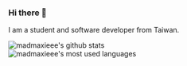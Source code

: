 ### Hi there 👋

I am a student and software developer from Taiwan.

<picture>
  <source
    srcset="https://github-readme-stats-madmaxieee.vercel.app/api?username=madmaxieee&show_icons=true&theme=tokyonight"
    media="(prefers-color-scheme: dark)"
  />
  <source
    srcset="https://github-readme-stats-madmaxieee.vercel.app/api?username=madmaxieee&show_icons=true"
    media="(prefers-color-scheme: light), (prefers-color-scheme: no-preference)"
  />
  <img alt="madmaxieee's github stats" src="https://github-readme-stats-madmaxieee.vercel.app/api?username=madmaxieee&show_icons=true&theme=tokyonight" />
</picture>

<br />

<picture>
  <source
    srcset="https://github-readme-stats-madmaxieee.vercel.app/api/top-langs?username=madmaxieee&exclude_repo=Tower-Defense&hide=verilog,html,qml,matlab,css,makefile&theme=tokyonight&layout=donut"
    media="(prefers-color-scheme: dark)"
  />
  <source
    srcset="https://github-readme-stats-madmaxieee.vercel.app/api/top-langs?username=madmaxieee&exclude_repo=Tower-Defense&hide=verilog,html,qml,matlab,css,makefile&layout=donut"
    media="(prefers-color-scheme: light), (prefers-color-scheme: no-preference)"
  />
  <img alt="madmaxieee's most used languages"
     src="https://github-readme-stats-madmaxieee.vercel.app/api/top-langs?username=madmaxieee&exclude_repo=Tower-Defense&hide=verilog,html,qml,matlab,css,makefile&theme=tokyonight&layout=donut" />
</picture>
